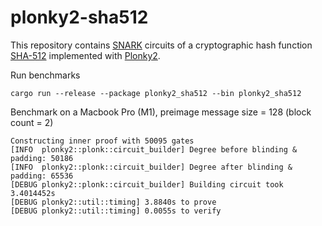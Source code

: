 # plonky2-sha512

This repository contains [SNARK](https://en.wikipedia.org/wiki/Non-interactive_zero-knowledge_proof) circuits of a
cryptographic hash function [SHA-512](https://en.wikipedia.org/wiki/SHA-2) implemented
with [Plonky2](https://github.com/mir-protocol/plonky2).

Run benchmarks

```console
cargo run --release --package plonky2_sha512 --bin plonky2_sha512
```

Benchmark on a Macbook Pro (M1), preimage message size = 128 (block count = 2)

```console
Constructing inner proof with 50095 gates
[INFO  plonky2::plonk::circuit_builder] Degree before blinding & padding: 50186
[INFO  plonky2::plonk::circuit_builder] Degree after blinding & padding: 65536
[DEBUG plonky2::plonk::circuit_builder] Building circuit took 3.4014452s
[DEBUG plonky2::util::timing] 3.8840s to prove
[DEBUG plonky2::util::timing] 0.0055s to verify
```
